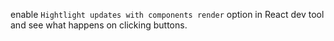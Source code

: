 enable `Hightlight updates with components render` option in React dev tool and see what happens on clicking buttons.
